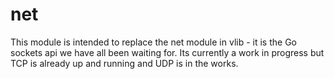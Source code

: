 # net
This module is intended to replace the net module in vlib - it is the Go sockets api we have all been waiting for. Its currently a work in progress but TCP is already up and running and UDP is in the works.


